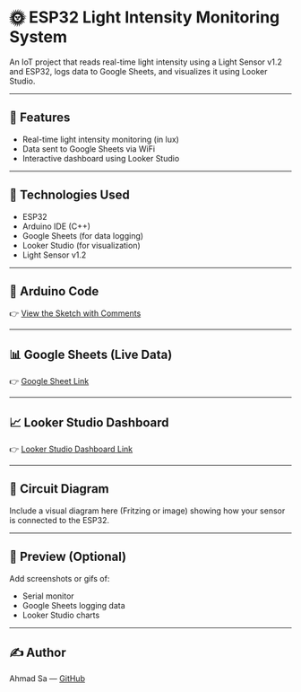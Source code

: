 # 🌞 ESP32 Light Intensity Monitoring System

An IoT project that reads real-time light intensity using a Light Sensor v1.2 and ESP32, logs data to Google Sheets, and visualizes it using Looker Studio.

---

## 📲 Features
- Real-time light intensity monitoring (in lux)
- Data sent to Google Sheets via WiFi
- Interactive dashboard using Looker Studio

---

## 🧠 Technologies Used
- ESP32
- Arduino IDE (C++)
- Google Sheets (for data logging)
- Looker Studio (for visualization)
- Light Sensor v1.2

---

## 🧾 Arduino Code
👉 [View the Sketch with Comments](https://github.com/ahmadsa08/ESP32-Light-Monitoring/blob/main/light_sensor.ino)

---

## 📊 Google Sheets (Live Data)
👉 [Google Sheet Link](https://docs.google.com/spreadsheets/d/YOUR_SHEET_ID_HERE/edit?usp=sharing)

---

## 📈 Looker Studio Dashboard
👉 [Looker Studio Dashboard Link](https://lookerstudio.google.com/reporting/040dc270-f274-4c0e-a3cd-dde1fadf4dec
)

---

## 🔌 Circuit Diagram
Include a visual diagram here (Fritzing or image) showing how your sensor is connected to the ESP32.

---

## 📸 Preview (Optional)
Add screenshots or gifs of:
- Serial monitor
- Google Sheets logging data
- Looker Studio charts

---

## ✍️ Author
Ahmad Sa — [GitHub](https://github.com/ahmadsa08)
